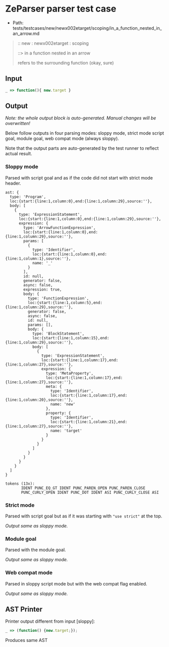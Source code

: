 # ZeParser parser test case

- Path: tests/testcases/new/newx002etarget/scoping/in_a_function_nested_in_an_arrow.md

> :: new : newx002etarget : scoping
>
> ::> in a function nested in an arrow
>
> refers to the surrounding function (okay, sure)

## Input

`````js
_ => function(){ new.target }
`````

## Output

_Note: the whole output block is auto-generated. Manual changes will be overwritten!_

Below follow outputs in four parsing modes: sloppy mode, strict mode script goal, module goal, web compat mode (always sloppy).

Note that the output parts are auto-generated by the test runner to reflect actual result.

### Sloppy mode

Parsed with script goal and as if the code did not start with strict mode header.

`````
ast: {
  type: 'Program',
  loc:{start:{line:1,column:0},end:{line:1,column:29},source:''},
  body: [
    {
      type: 'ExpressionStatement',
      loc:{start:{line:1,column:0},end:{line:1,column:29},source:''},
      expression: {
        type: 'ArrowFunctionExpression',
        loc:{start:{line:1,column:0},end:{line:1,column:29},source:''},
        params: [
          {
            type: 'Identifier',
            loc:{start:{line:1,column:0},end:{line:1,column:1},source:''},
            name: '_'
          }
        ],
        id: null,
        generator: false,
        async: false,
        expression: true,
        body: {
          type: 'FunctionExpression',
          loc:{start:{line:1,column:5},end:{line:1,column:29},source:''},
          generator: false,
          async: false,
          id: null,
          params: [],
          body: {
            type: 'BlockStatement',
            loc:{start:{line:1,column:15},end:{line:1,column:29},source:''},
            body: [
              {
                type: 'ExpressionStatement',
                loc:{start:{line:1,column:17},end:{line:1,column:27},source:''},
                expression: {
                  type: 'MetaProperty',
                  loc:{start:{line:1,column:17},end:{line:1,column:27},source:''},
                  meta: {
                    type: 'Identifier',
                    loc:{start:{line:1,column:17},end:{line:1,column:20},source:''},
                    name: 'new'
                  },
                  property: {
                    type: 'Identifier',
                    loc:{start:{line:1,column:21},end:{line:1,column:27},source:''},
                    name: 'target'
                  }
                }
              }
            ]
          }
        }
      }
    }
  ]
}

tokens (13x):
       IDENT PUNC_EQ_GT IDENT PUNC_PAREN_OPEN PUNC_PAREN_CLOSE
       PUNC_CURLY_OPEN IDENT PUNC_DOT IDENT ASI PUNC_CURLY_CLOSE ASI
`````

### Strict mode

Parsed with script goal but as if it was starting with `"use strict"` at the top.

_Output same as sloppy mode._

### Module goal

Parsed with the module goal.

_Output same as sloppy mode._

### Web compat mode

Parsed in sloppy script mode but with the web compat flag enabled.

_Output same as sloppy mode._

## AST Printer

Printer output different from input [sloppy]:

````js
_ => (function() {new.target;});
````

Produces same AST
